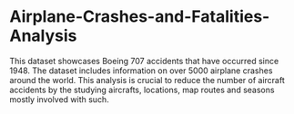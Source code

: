 # Airplane-Crashes-and-Fatalities-Analysis
This dataset showcases Boeing 707 accidents that have occurred since 1948. The dataset includes information on over 5000 airplane crashes around the world. This analysis is crucial to reduce the number of aircraft accidents by the studying aircrafts, locations, map routes and seasons mostly involved with such. 
